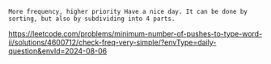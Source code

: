 `More frequency, higher priority
Have a nice day.
It can be done by sorting, but also by subdividing into 4 parts.
`

https://leetcode.com/problems/minimum-number-of-pushes-to-type-word-ii/solutions/4600712/check-freq-very-simple/?envType=daily-question&envId=2024-08-06
